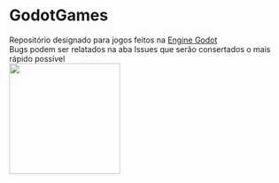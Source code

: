# GodotGames
Repositório designado para jogos feitos na <a href="https://godotengine.org/">Engine Godot</a></br>
Bugs podem ser relatados na aba Issues que serão consertados o mais rápido possível</br>
<img src="https://github.com/touilleMan/godot-python/raw/master/misc/godot_python.svg" width="200">
